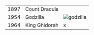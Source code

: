 ||||
|---|---|---|
| 1897 | Count Dracula | 
| 1954 | Godzilla | ![godzilla](https://static.comicvine.com/uploads/original/14/146991/3849155-3318622311-190302.jpeg) |
| 1964 | King Ghidorah | x |

